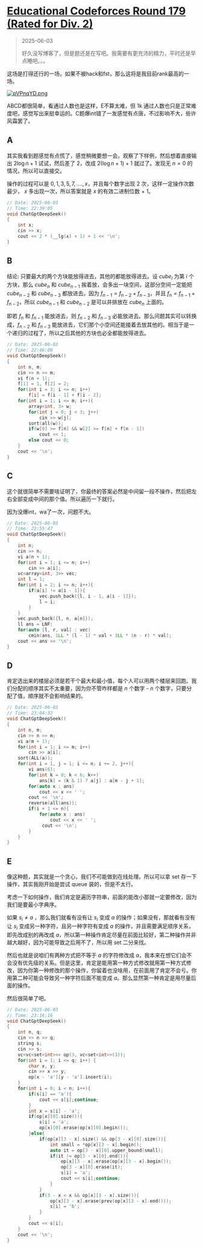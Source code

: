 # [Educational Codeforces Round 179 (Rated for Div. 2)](https://codeforces.com/contest/2111)

> 2025-06-03
>
> 好久没写博客了，但是题还是在写吧。我需要有更充沛的精力，平时还是早点睡吧。。。

这场是打得还行的一场，如果不被hack和fst，那么这将是我目前rank最高的一场。

[![pVPnqYD.png](https://s21.ax1x.com/2025/06/04/pVPnqYD.png)](https://imgse.com/i/pVPnqYD)

ABCD都很简单，看通过人数也是这样，E不算太难，但 1k 通过人数也只是正常难度吧，感觉写出来挺幸运的。C题爆int错了一发感觉有点唐，不过影响不大，些许风霜罢了。

## A

其实我看到题感觉有点慌了，感觉稍微要想一会。观察了下样例，然后想着直接输出 $2\log{n} + 1$ 试试，然后差了 2，改成 $2(\log{n} + 1) + 1$ 就过了。发现无 $n = 0$ 的情况，所以可以直接交。

操作的过程可以是 $0, 1, 3, 5, 7, ...., x$，并且每个数字出现 2 次，这样一定操作次数最少， $x$ 多出现一次，所以答案就是 $x$ 的有效二进制位数 + 1。

```cpp
// Date: 2025-06-03
// Time: 22:39:05
void ChatGptDeepSeek()
{
    int x;
    cin >> x;
    cout << 2 * (__lg(x) + 1) + 1 << '\n';
}
```

## B

结论: 只要最大的两个方块能放得进去，其他的都能放得进去。设 $cube_i$ 为第 $i$ 个方块，那么 $cube_n$ 和 $cube_{n-1}$ 挨着放，会多出一块空间，这部分空间一定能把 $cube_{n-2}$ 和 $cube_{n-3}$ 都放进去。因为 $f_{n-1} = f_{n-2} + f_{n-3}$，并且 $f_{n} = f_{n-1} + f_{n-2}$，所以 $cube_{n-1}$ 和 $cube_{n-2}$ 是可以并排放在 $cube_{n}$ 上面的。

即若 $f_{n}$ 和 $f_{n-1}$ 能放进去，则 $f_{n-2}$ 和 $f_{n-3}$ 必能放进去。那么问题其实可以转换成，$f_{n-2}$ 和 $f_{n-3}$ 能放进去，它们那个小空间还能接着去放其他的。相当于是一个递归的过程了，所以之后其他的方块也必全都能放得进去。

```cpp
// Date: 2025-06-03
// Time: 22:46:00
void ChatGptDeepSeek()
{
    int n, m;
    cin >> n >> m;
    vi f(n + 1);
    f[1] = 1, f[2] = 2;
    for(int i = 3; i <= n; i++)
        f[i] = f[i - 1] + f[i - 2];
    for(int i = 1; i <= m; i++){
        array<int, 3> w;
        for(int j = 0; j < 3; j++)
            cin >> w[j];
        sort(all(w));
        if(w[0] >= f[n] && w[2] >= f[n] + f[n - 1])
            cout << 1;
        else cout << 0;
    }
    cout << '\n';
}
```

## C

这个就很简单不需要啥证明了，你最终的答案必然是中间留一段不操作，然后把左右全部变成中间的那个值。所以遍历一下就行。

因为没爆int，wa了一次，问题不大。

```cpp
// Date: 2025-06-03
// Time: 22:55:47
void ChatGptDeepSeek()
{
    int n;
    cin >> n;
    vi a(n + 1);
    for(int i = 1; i <= n; i++)
        cin >> a[i];
    vc<array<int, 3>> vec;
    int l = 1;
    for(int i = 2; i <= n; i++){
        if(a[i] != a[i - 1]){
            vec.push_back({l, i - 1, a[i - 1]});
            l = i;
        }
    }
    vec.push_back({l, n, a[n]});
    ll ans = LNF;
    for(auto [l, r, val] : vec)
        cmin(ans, 1LL * (l - 1) * val + 1LL * (n - r) * val);
    cout << ans << '\n';
}
```

## D

肯定选出来的楼层必须是若干个最大和最小值，每个人可以用两个楼层来回跑。我们分配的顺序其实不太重要，因为你不管咋样都是 $n$ 个数字 - $n$ 个数字，只要分配了值，顺序就不会影响结果的。

```cpp
// Date: 2025-06-03
// Time: 23:04:32
void ChatGptDeepSeek()
{
    int n, m;
    cin >> n >> m;
    vi a(m + 1);
    for(int i = 1; i <= m; i++)
        cin >> a[i];
    sort(ALL(a));
    for(int i = 1, j = 1; i <= n; i += 2, j++){
        vi ans(6);
        for(int k = 0; k < 6; k++)
            ans[k] = (k & 1) ? a[j] : a[m - j + 1];
        for(auto x : ans)
            cout << x << ' ';
        cout << '\n';
        reverse(all(ans));
        if(i + 1 <= n){
            for(auto x : ans)
                cout << x << ' ';
             cout << '\n';
        }
    }
}
```

## E

像这种题，其实就是一个贪心，我们不可能做到在线处理。所以可以拿 set 存一下操作，其实我刚开始是尝试 queue 装的，但是不太行。

考虑一下如何操作，我们肯定是遍历字符串，前面的能改小那就一定要修改，因为我们是要最小字典序。

如果 $s_i \ne a$ ，那么我们就看有没有让 $s_i$ 变成 $a$ 的操作；如果没有，那就看有没有让 $s_i$ 变成另一种字符，且另一种字符有变成 $a$ 的操作，并且需要满足顺序关系，即先改成别的再改成 $a$，所以第一种操作肯定尽量在前面比较好，第二种操作并非越大越好，因为可能导致之后用不了，所以用 set 二分来找。

然后也就是说咱们有两种方式把不等于 $a$ 的字符修改成 $a$，我本来在想它们会不会没有优先级的关系。但是这里，肯定是能用第一种方式修改就用第一种方式修改，因为你第一种修改的那个操作，你留着也没啥用，在前面用了肯定不会亏。你用第二种可能会导致另一种字符后面不能变成 $a$。那么显然第一种肯定是用尽量后面的操作。

然后很简单了吧。

```cpp
// Date: 2025-06-03
// Time: 23:16:16
void ChatGptDeepSeek()
{
    int n, q;
    cin >> n >> q;
    string s;
    cin >> s;
    vc<vc<set<int>>> op(3, vc<set<int>>(3));
    for(int i = 1; i <= q; i++) {
        char x, y;
        cin >> x >> y;
        op[x - 'a'][y - 'a'].insert(i);
    }
    for(int i = 0; i < n; i++){
        if(s[i] == 'a'){
            cout << s[i];continue;
        }
        int x = s[i] - 'a'; 
        if(op[x][0].size()){
            s[i] = 'a';
            op[x][0].erase(op[x][0].begin());
        }else{
            if(op[x][3 - x].size() && op[3 - x][0].size()){
                int small = *op[x][3 - x].begin();
                auto it = op[3 - x][0].upper_bound(small);
                if(it != op[3 - x][0].end()){
                    op[x][3 - x].erase(op[x][3 - x].begin());
                    op[3 - x][0].erase(it);
                    s[i] = 'a';
                    cout << s[i];continue;
                }
            }
            if(3 - x < x && op[x][3 - x].size()){
                op[x][3 - x].erase(prev(op[x][3 - x].end()));
                s[i] = 'b';
            }
        }
        cout << s[i];
    }
    cout << '\n';
}
```